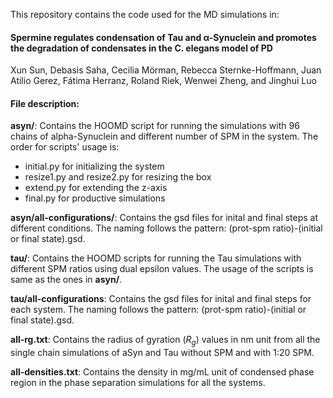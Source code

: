 This repository contains the code used for the MD simulations in:

#### Spermine regulates condensation of Tau and α-Synuclein and promotes the degradation of condensates in the C. elegans model of PD

Xun Sun, Debasis Saha, Cecilia Mörman, Rebecca Sternke-Hoffmann, Juan Atilio Gerez, Fátima Herranz, Roland Riek, Wenwei Zheng, and Jinghui Luo

#### File description:

**asyn/**: Contains the HOOMD script for running the simulations with 96 chains of alpha-Synuclein and different number of SPM in the system. 
The order for scripts' usage is: 
- initial.py for initializing the system
- resize1.py and resize2.py for resizing the box
- extend.py for extending the z-axis
- final.py for productive simulations

**asyn/all-configurations/**: Contains the gsd files for inital and final steps at different conditions. The naming follows the pattern: (prot-spm ratio)-(initial or final state).gsd.

**tau/**: Contains the HOOMD scripts for running the Tau simulations with different SPM ratios using dual epsilon values. The usage of the scripts is same as the ones in **asyn/**.

**tau/all-configurations**: Contains the gsd files for inital and final steps for each system. The naming follows the pattern: (prot-spm ratio)-(initial or final state).gsd.

**all-rg.txt**: Contains the radius of gyration ($R_g$) values in nm unit from all the single chain simulations of aSyn and Tau without SPM and with 1:20 SPM.

**all-densities.txt**: Contains the density in mg/mL unit of condensed phase region in the phase separation simulations for all the systems.  





